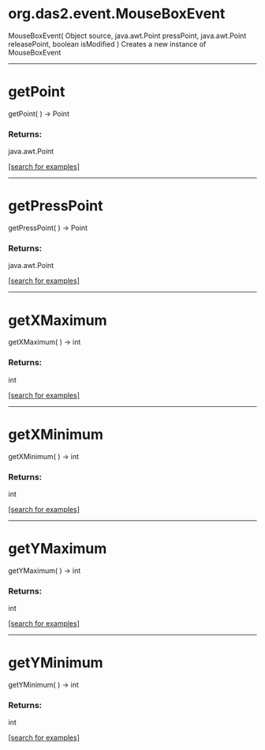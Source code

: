 # org.das2.event.MouseBoxEvent
MouseBoxEvent( Object source, java.awt.Point pressPoint, java.awt.Point releasePoint, boolean isModified )
Creates a new instance of MouseBoxEvent

***
<a name="getPoint"></a>
# getPoint
getPoint(  ) &rarr; Point



### Returns:
java.awt.Point


<a href="https://github.com/autoplot/dev/search?q=getPoint&unscoped_q=getPoint">[search for examples]</a>

***
<a name="getPressPoint"></a>
# getPressPoint
getPressPoint(  ) &rarr; Point



### Returns:
java.awt.Point


<a href="https://github.com/autoplot/dev/search?q=getPressPoint&unscoped_q=getPressPoint">[search for examples]</a>

***
<a name="getXMaximum"></a>
# getXMaximum
getXMaximum(  ) &rarr; int



### Returns:
int


<a href="https://github.com/autoplot/dev/search?q=getXMaximum&unscoped_q=getXMaximum">[search for examples]</a>

***
<a name="getXMinimum"></a>
# getXMinimum
getXMinimum(  ) &rarr; int



### Returns:
int


<a href="https://github.com/autoplot/dev/search?q=getXMinimum&unscoped_q=getXMinimum">[search for examples]</a>

***
<a name="getYMaximum"></a>
# getYMaximum
getYMaximum(  ) &rarr; int



### Returns:
int


<a href="https://github.com/autoplot/dev/search?q=getYMaximum&unscoped_q=getYMaximum">[search for examples]</a>

***
<a name="getYMinimum"></a>
# getYMinimum
getYMinimum(  ) &rarr; int



### Returns:
int


<a href="https://github.com/autoplot/dev/search?q=getYMinimum&unscoped_q=getYMinimum">[search for examples]</a>

